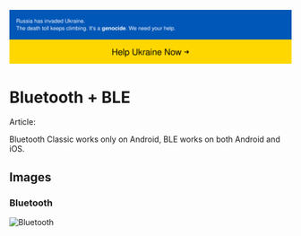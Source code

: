 [![Stand With Ukraine](https://raw.githubusercontent.com/vshymanskyy/StandWithUkraine/main/banner2-direct.svg)](https://stand-with-ukraine.pp.ua)

# Bluetooth + BLE

Article: 

Bluetooth Classic works only on Android, BLE works on both Android and iOS.

## Images

### Bluetooth

![Bluetooth](https://img2.freepng.es/20180804/zui/kisspng-bluetooth-special-interest-group-wireless-logo-mob-hyundai-sonata-2017-best-4-door-sedan-top-safety-p-5b660f201fae19.6991099015334152001298.jpg)